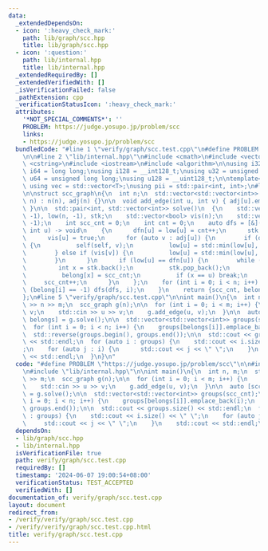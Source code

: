 ```yaml
---
data:
  _extendedDependsOn:
  - icon: ':heavy_check_mark:'
    path: lib/graph/scc.hpp
    title: lib/graph/scc.hpp
  - icon: ':question:'
    path: lib/internal.hpp
    title: lib/internal.hpp
  _extendedRequiredBy: []
  _extendedVerifiedWith: []
  _isVerificationFailed: false
  _pathExtension: cpp
  _verificationStatusIcon: ':heavy_check_mark:'
  attributes:
    '*NOT_SPECIAL_COMMENTS*': ''
    PROBLEM: https://judge.yosupo.jp/problem/scc
    links:
    - https://judge.yosupo.jp/problem/scc
  bundledCode: "#line 1 \"verify/graph/scc.test.cpp\"\n#define PROBLEM \"https://judge.yosupo.jp/problem/scc\"\
    \n\n#line 2 \"lib/internal.hpp\"\n#include <cmath>\n#include <vector>\n#include\
    \ <cstring>\n#include <iostream>\n#include <algorithm>\n\nusing i32 = int;\nusing\
    \ i64 = long long;\nusing i128 = __int128_t;\nusing u32 = unsigned int;\nusing\
    \ u64 = unsigned long long;\nusing u128 = __uint128_t;\n\ntemplate<typename T>\
    \ using vec = std::vector<T>;\nusing pii = std::pair<int, int>;\n#line 3 \"lib/graph/scc.hpp\"\
    \n\nstruct scc_graph\n{\n  int n;\n  std::vector<std::vector<int>> adj;\n\n  scc_graph(int\
    \ n) : n(n), adj(n) {}\n\n  void add_edge(int u, int v) { adj[u].emplace_back(v);\
    \ }\n\n  std::pair<int, std::vector<int>> solve()\n  {\n    std::vector<int> dfn(n,\
    \ -1), low(n, -1), stk;\n    std::vector<bool> vis(n);\n    std::vector<int> belong(n,\
    \ -1);\n    int scc_cnt = 0;\n    int cnt = 0;\n    auto dfs = [&](auto &&self,\
    \ int u) -> void\n    {\n      dfn[u] = low[u] = cnt++;\n      stk.emplace_back(u);\n\
    \      vis[u] = true;\n      for (auto v : adj[u]) {\n        if (dfn[v] == -1)\
    \ {\n          self(self, v);\n          low[u] = std::min(low[u], low[v]);\n\
    \        } else if (vis[v]) {\n          low[u] = std::min(low[u], dfn[v]);\n\
    \        }\n      }\n      if (low[u] == dfn[u]) {\n        while (true) {\n \
    \         int x = stk.back();\n          stk.pop_back();\n          vis[x] = false;\n\
    \          belong[x] = scc_cnt;\n          if (x == u) break;\n        }\n   \
    \     scc_cnt++;\n      }\n    };\n    for (int i = 0; i < n; i++) {\n      if\
    \ (belong[i] == -1) dfs(dfs, i);\n    }\n    return {scc_cnt, belong};\n  }\n\
    };\n#line 5 \"verify/graph/scc.test.cpp\"\n\nint main()\n{\n  int n, m;\n  std::cin\
    \ >> n >> m;\n  scc_graph g(n);\n\n  for (int i = 0; i < m; i++) {\n    int u,\
    \ v;\n    std::cin >> u >> v;\n    g.add_edge(u, v);\n  }\n\n  auto [scc_cnt,\
    \ belongs] = g.solve();\n\n  std::vector<std::vector<int>> groups(scc_cnt);\n\
    \  for (int i = 0; i < n; i++) {\n    groups[belongs[i]].emplace_back(i);\n  }\n\
    \  std::reverse(groups.begin(), groups.end());\n\n  std::cout << groups.size()\
    \ << std::endl;\n  for (auto i : groups) {\n    std::cout << i.size() << \" \"\
    ;\n    for (auto j : i) {\n      std::cout << j << \" \";\n    }\n    std::cout\
    \ << std::endl;\n  }\n}\n"
  code: "#define PROBLEM \"https://judge.yosupo.jp/problem/scc\"\n\n#include \"lib/graph/scc.hpp\"\
    \n#include \"lib/internal.hpp\"\n\nint main()\n{\n  int n, m;\n  std::cin >> n\
    \ >> m;\n  scc_graph g(n);\n\n  for (int i = 0; i < m; i++) {\n    int u, v;\n\
    \    std::cin >> u >> v;\n    g.add_edge(u, v);\n  }\n\n  auto [scc_cnt, belongs]\
    \ = g.solve();\n\n  std::vector<std::vector<int>> groups(scc_cnt);\n  for (int\
    \ i = 0; i < n; i++) {\n    groups[belongs[i]].emplace_back(i);\n  }\n  std::reverse(groups.begin(),\
    \ groups.end());\n\n  std::cout << groups.size() << std::endl;\n  for (auto i\
    \ : groups) {\n    std::cout << i.size() << \" \";\n    for (auto j : i) {\n \
    \     std::cout << j << \" \";\n    }\n    std::cout << std::endl;\n  }\n}\n"
  dependsOn:
  - lib/graph/scc.hpp
  - lib/internal.hpp
  isVerificationFile: true
  path: verify/graph/scc.test.cpp
  requiredBy: []
  timestamp: '2024-06-07 19:00:54+08:00'
  verificationStatus: TEST_ACCEPTED
  verifiedWith: []
documentation_of: verify/graph/scc.test.cpp
layout: document
redirect_from:
- /verify/verify/graph/scc.test.cpp
- /verify/verify/graph/scc.test.cpp.html
title: verify/graph/scc.test.cpp
---
```

